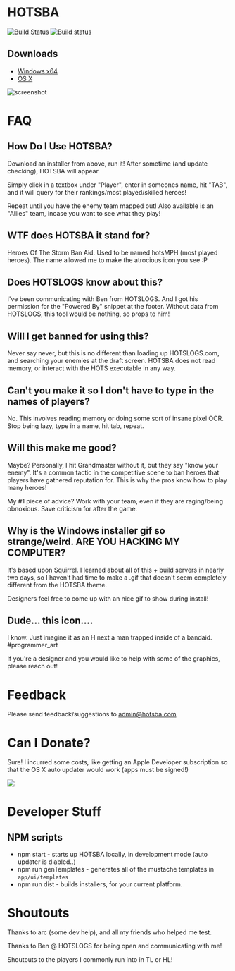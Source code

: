 # HOTSBA
[![Build Status](https://travis-ci.org/zerkz/HOTSBA.svg?branch=master)](https://travis-ci.org/zerkz/HOTSBA)
[![Build status](https://ci.appveyor.com/api/projects/status/qyvtkswriw4x0uyo?svg=true)](https://ci.appveyor.com/project/zerkz/hotsba)

## Downloads
* [Windows x64](https://goo.gl/WVWLUi)
* [OS X](https://goo.gl/XB5SYt)

![screenshot](https://drive.google.com/uc?export=download&id=0BwufwJ0RwTiccUtZNWdPQWN0dFk)

# FAQ

## How Do I Use HOTSBA?
Download an installer from above, run it! After sometime (and update checking), HOTSBA will appear.

Simply click in a textbox under "Player", enter in someones name, hit "TAB", and it will query for their rankings/most played/skilled heroes!

Repeat until you have the enemy team mapped out! Also available is an "Allies" team, incase you want to see what they play!

## WTF does HOTSBA it stand for?
Heroes Of The Storm Ban Aid. Used to be named hotsMPH (most played heroes). The name allowed me
to make the atrocious icon you see :P

## Does HOTSLOGS know about this?
I've been communicating with Ben from HOTSLOGS. And I got his permission for the "Powered By" snippet at the footer. Without data from HOTSLOGS, this tool would be nothing, so props to him!

## Will I get banned for using this?
Never say never, but this is no different than loading up HOTSLOGS.com, and searching your enemies at the draft screen. HOTSBA does not read memory, or interact with the HOTS executable in any way.

## Can't you make it so I don't have to type in the names of players?
No. This involves reading memory or doing some sort of insane pixel OCR. Stop being lazy,
type in a name, hit tab, repeat.

## Will this make me good?
Maybe? Personally, I hit Grandmaster without it, but they say "know your enemy".
It's a common tactic in the competitive scene to ban heroes that players have gathered
reputation for. This is why the pros know how to play many heroes!

My #1 piece of advice? Work with your team, even if they are raging/being obnoxious. Save criticism for after the game.

## Why is the Windows installer gif so strange/weird. ARE YOU HACKING MY COMPUTER?
It's based upon Squirrel. I learned about all of this + build servers in nearly two days,
so I haven't had time to make a .gif that doesn't seem completely different from the HOTSBA theme.

Designers feel free to come up with an nice gif to show during install!

## Dude... this icon....
I know. Just imagine it as an H next a man trapped inside of a bandaid. #programmer_art

If you're a designer and you would like to help with some of the graphics, please reach out!

# Feedback
Please send feedback/suggestions to [admin@hotsba.com](admin@hotsba.com)

# Can I Donate?
Sure! I incurred some costs, like getting an Apple Developer subscription so that the OS X auto updater would work (apps must be signed!) 

[![](https://www.paypalobjects.com/en_US/i/btn/btn_donateCC_LG.gif)](https://www.paypal.com/cgi-bin/webscr?cmd=_s-xclick&hosted_button_id=JNFF7KKQLGVC4)

# Developer Stuff

## NPM scripts
* npm start - starts up HOTSBA locally, in development mode (auto updater is diabled..)
* npm run genTemplates - generates all of the mustache templates in `app/ui/templates`
* npm run dist - builds installers, for your current platform.

# Shoutouts
Thanks to arc (some dev help), and all my friends who helped me test.

Thanks to Ben @ HOTSLOGS for being open and communicating with me!

Shoutouts to the players I commonly run into in TL or HL!

